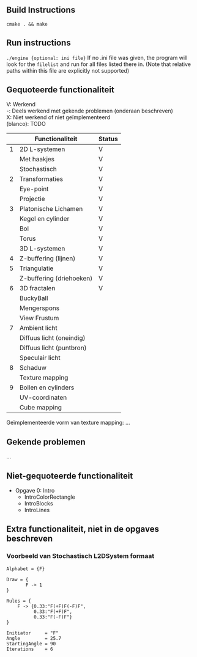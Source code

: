 ## Build Instructions

`cmake . && make`

## Run instructions
`./engine {optional: ini file}`
If no .ini file was given, the program will look for the `filelist` and run for all files listed there in. (Note that relative paths within this file are explicitly not supported)

## Gequoteerde functionaliteit
V: Werkend  
-: Deels werkend met gekende problemen (onderaan beschreven)  
X: Niet werkend of niet geïmplementeerd  
(blanco): TODO  


|   | Functionaliteit          | Status |
|---|--------------------------|--------|
| 1 | 2D L-systemen            | V      |
|   | Met haakjes              | V      |
|   | Stochastisch             | V      |
| 2 | Transformaties           | V      |
|   | Eye-point                | V      |
|   | Projectie                | V      |
| 3 | Platonische Lichamen     | V      |
|   | Kegel en cylinder        | V      |
|   | Bol                      | V      |
|   | Torus                    | V      |
|   | 3D L-systemen            | V      |
| 4 | Z-buffering (lijnen)     | V      |
| 5 | Triangulatie             | V      |
|   | Z-buffering (driehoeken) | V      |
| 6 | 3D fractalen             | V      |
|   | BuckyBall                |        |
|   | Mengerspons              |        |
|   | View Frustum             |        |
| 7 | Ambient licht            |        |
|   | Diffuus licht (oneindig) |        |
|   | Diffuus licht (puntbron) |        |
|   | Speculair licht          |        |
| 8 | Schaduw                  |        |
|   | Texture mapping          |        |
| 9 | Bollen en cylinders      |        |
|   | UV-coordinaten           |        |
|   | Cube mapping             |        |

Geïmplementeerde vorm van texture mapping: ...

## Gekende problemen 
...
## Niet-gequoteerde functionaliteit
- Opgave 0: Intro
	- IntroColorRectangle
	- IntroBlocks
	- IntroLines

## Extra functionaliteit, niet in de opgaves beschreven
### Voorbeeld van Stochastisch L2DSystem formaat
```
Alphabet = {F}

Draw = {
       F -> 1
}

Rules = {
    F -> {0.33:"F(+F)F(-F)F",
          0.33:"F(+F)F",
          0.33:"F(-F)F"}
}

Initiator     = "F"
Angle         = 25.7
StartingAngle = 90
Iterations    = 6
```

